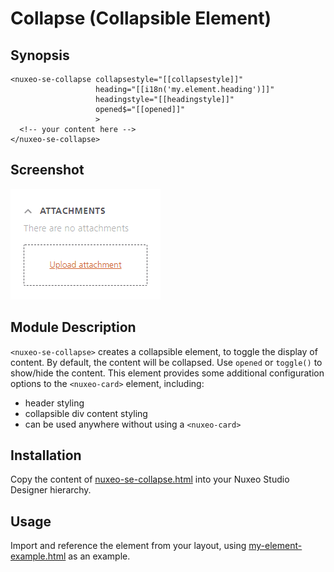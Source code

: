 # Collapse (Collapsible Element)

## Synopsis

```
<nuxeo-se-collapse collapsestyle="[[collapsestyle]]"
                   heading="[[i18n('my.element.heading')]]"
                   headingstyle="[[headingstyle]]"
                   opened$="[[opened]]"
                   >
  <!-- your content here -->
</nuxeo-se-collapse>
```

## Screenshot

<img src="nuxeo-se-collapse.png" alt="nuxeo-se-collapse">

## Module Description

`<nuxeo-se-collapse>` creates a collapsible element, to toggle the display of content. By default, the content will be collapsed. Use `opened` or `toggle()` to show/hide the content. This element provides some additional configuration options to the `<nuxeo-card>` element, including:
 - header styling
 - collapsible div content styling
 - can be used anywhere without using a `<nuxeo-card>`

## Installation

Copy the content of <a href="nuxeo-se-collapse.html">nuxeo-se-collapse.html</a> into your Nuxeo Studio Designer hierarchy.

## Usage

Import and reference the element from your layout, using <a href="my-element-example.html">my-element-example.html</a> as an example.
